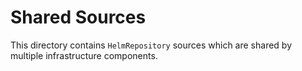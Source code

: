 # Shared Sources

This directory contains `HelmRepository` sources which are shared by multiple infrastructure components.
